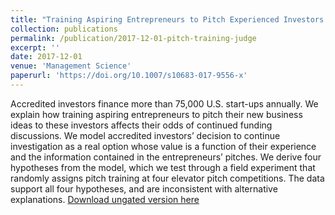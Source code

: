 ```yaml
---
title: "Training Aspiring Entrepreneurs to Pitch Experienced Investors: Evidence from a Field Experiment in the United States"
collection: publications
permalink: /publication/2017-12-01-pitch-training-judge
excerpt: ''
date: 2017-12-01
venue: 'Management Science'
paperurl: 'https://doi.org/10.1007/s10683-017-9556-x'
---
```

Accredited investors finance more than 75,000 U.S. start-ups annually. We explain how training aspiring entrepreneurs to pitch their new business ideas to these investors affects their odds of continued funding discussions. We model accredited investors’ decision to continue investigation as a real option whose value is a function of their experience and the information contained in the entrepreneurs’ pitches. We derive four hypotheses from the model, which we test through a field experiment that randomly assigns pitch training at four elevator pitch competitions. The data support all four hypotheses, and are inconsistent with alternative explanations.
[Download ungated version here](https://osf.io/preprints/socarxiv/yzpvf/)

